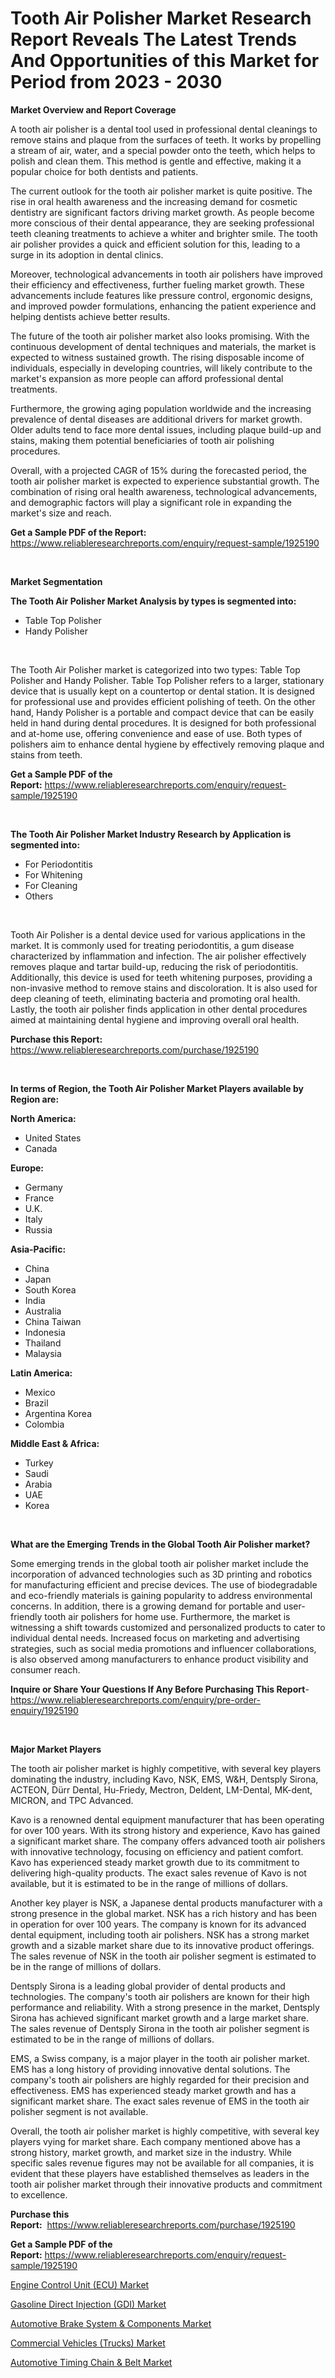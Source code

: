<p><h1>Tooth Air Polisher Market Research Report Reveals The Latest Trends And Opportunities of this Market for Period from 2023 - 2030</h1></p><p><strong>Market Overview and Report Coverage</strong></p>
<p><p>A tooth air polisher is a dental tool used in professional dental cleanings to remove stains and plaque from the surfaces of teeth. It works by propelling a stream of air, water, and a special powder onto the teeth, which helps to polish and clean them. This method is gentle and effective, making it a popular choice for both dentists and patients.</p><p>The current outlook for the tooth air polisher market is quite positive. The rise in oral health awareness and the increasing demand for cosmetic dentistry are significant factors driving market growth. As people become more conscious of their dental appearance, they are seeking professional teeth cleaning treatments to achieve a whiter and brighter smile. The tooth air polisher provides a quick and efficient solution for this, leading to a surge in its adoption in dental clinics.</p><p>Moreover, technological advancements in tooth air polishers have improved their efficiency and effectiveness, further fueling market growth. These advancements include features like pressure control, ergonomic designs, and improved powder formulations, enhancing the patient experience and helping dentists achieve better results.</p><p>The future of the tooth air polisher market also looks promising. With the continuous development of dental techniques and materials, the market is expected to witness sustained growth. The rising disposable income of individuals, especially in developing countries, will likely contribute to the market's expansion as more people can afford professional dental treatments.</p><p>Furthermore, the growing aging population worldwide and the increasing prevalence of dental diseases are additional drivers for market growth. Older adults tend to face more dental issues, including plaque build-up and stains, making them potential beneficiaries of tooth air polishing procedures.</p><p>Overall, with a projected CAGR of 15% during the forecasted period, the tooth air polisher market is expected to experience substantial growth. The combination of rising oral health awareness, technological advancements, and demographic factors will play a significant role in expanding the market's size and reach.</p></p>
<p><strong>Get a Sample PDF of the Report:</strong> <a href="https://www.reliableresearchreports.com/enquiry/request-sample/1925190">https://www.reliableresearchreports.com/enquiry/request-sample/1925190</a></p>
<p>&nbsp;</p>
<p><strong>Market Segmentation</strong></p>
<p><strong>The Tooth Air Polisher Market Analysis by types is segmented into:</strong></p>
<p><ul><li>Table Top Polisher</li><li>Handy Polisher</li></ul></p>
<p>&nbsp;</p>
<p><p>The Tooth Air Polisher market is categorized into two types: Table Top Polisher and Handy Polisher. Table Top Polisher refers to a larger, stationary device that is usually kept on a countertop or dental station. It is designed for professional use and provides efficient polishing of teeth. On the other hand, Handy Polisher is a portable and compact device that can be easily held in hand during dental procedures. It is designed for both professional and at-home use, offering convenience and ease of use. Both types of polishers aim to enhance dental hygiene by effectively removing plaque and stains from teeth.</p></p>
<p><strong>Get a Sample PDF of the Report:</strong>&nbsp;<a href="https://www.reliableresearchreports.com/enquiry/request-sample/1925190">https://www.reliableresearchreports.com/enquiry/request-sample/1925190</a></p>
<p>&nbsp;</p>
<p><strong>The Tooth Air Polisher Market Industry Research by Application is segmented into:</strong></p>
<p><ul><li>For Periodontitis</li><li>For Whitening</li><li>For Cleaning</li><li>Others</li></ul></p>
<p>&nbsp;</p>
<p><p>Tooth Air Polisher is a dental device used for various applications in the market. It is commonly used for treating periodontitis, a gum disease characterized by inflammation and infection. The air polisher effectively removes plaque and tartar build-up, reducing the risk of periodontitis. Additionally, this device is used for teeth whitening purposes, providing a non-invasive method to remove stains and discoloration. It is also used for deep cleaning of teeth, eliminating bacteria and promoting oral health. Lastly, the tooth air polisher finds application in other dental procedures aimed at maintaining dental hygiene and improving overall oral health.</p></p>
<p><strong>Purchase this Report:</strong>&nbsp; <a href="https://www.reliableresearchreports.com/purchase/1925190">https://www.reliableresearchreports.com/purchase/1925190</a></p>
<p>&nbsp;</p>
<p><strong>In terms of Region, the Tooth Air Polisher Market Players available by Region are:</strong></p>
<p>
    <p> <strong> North America: </strong>
        <ul>
            <li>United States</li>
            <li>Canada</li>
        </ul>
        </p> 
    <p> <strong> Europe: </strong>
        <ul>
            <li>Germany</li>
            <li>France</li>
            <li>U.K.</li>
            <li>Italy</li>
            <li>Russia</li>
        </ul>
        </p> 
    <p> <strong> Asia-Pacific: </strong>
        <ul>
            <li>China</li>
            <li>Japan</li>
            <li>South Korea</li>
            <li>India</li>
            <li>Australia</li>
            <li>China Taiwan</li>
            <li>Indonesia</li>
            <li>Thailand</li>
            <li>Malaysia</li>
        </ul>
        </p> 
    <p> <strong> Latin America: </strong>
        <ul>
            <li>Mexico</li>
            <li>Brazil</li>
            <li>Argentina Korea</li>
            <li>Colombia</li>
        </ul>
        </p> 
    <p> <strong> Middle East & Africa: </strong>
        <ul>
            <li>Turkey</li>
            <li>Saudi</li>
            <li>Arabia</li>
            <li>UAE</li>
            <li>Korea</li>
        </ul>
    </p>
    </p>
<p>&nbsp;</p>
<p><strong>What are the Emerging Trends in the Global Tooth Air Polisher market?</strong></p>
<p><p>Some emerging trends in the global tooth air polisher market include the incorporation of advanced technologies such as 3D printing and robotics for manufacturing efficient and precise devices. The use of biodegradable and eco-friendly materials is gaining popularity to address environmental concerns. In addition, there is a growing demand for portable and user-friendly tooth air polishers for home use. Furthermore, the market is witnessing a shift towards customized and personalized products to cater to individual dental needs. Increased focus on marketing and advertising strategies, such as social media promotions and influencer collaborations, is also observed among manufacturers to enhance product visibility and consumer reach.</p></p>
<p><strong>Inquire or Share Your Questions If Any Before Purchasing This Report</strong>- <a href="https://www.reliableresearchreports.com/enquiry/pre-order-enquiry/1925190">https://www.reliableresearchreports.com/enquiry/pre-order-enquiry/1925190</a></p>
<p>&nbsp;</p>
<p><strong>Major Market Players</strong></p>
<p><p>The tooth air polisher market is highly competitive, with several key players dominating the industry, including Kavo, NSK, EMS, W&H, Dentsply Sirona, ACTEON, Dürr Dental, Hu-Friedy, Mectron, Deldent, LM-Dental, MK-dent, MICRON, and TPC Advanced. </p><p>Kavo is a renowned dental equipment manufacturer that has been operating for over 100 years. With its strong history and experience, Kavo has gained a significant market share. The company offers advanced tooth air polishers with innovative technology, focusing on efficiency and patient comfort. Kavo has experienced steady market growth due to its commitment to delivering high-quality products. The exact sales revenue of Kavo is not available, but it is estimated to be in the range of millions of dollars.</p><p>Another key player is NSK, a Japanese dental products manufacturer with a strong presence in the global market. NSK has a rich history and has been in operation for over 100 years. The company is known for its advanced dental equipment, including tooth air polishers. NSK has a strong market growth and a sizable market share due to its innovative product offerings. The sales revenue of NSK in the tooth air polisher segment is estimated to be in the range of millions of dollars.</p><p>Dentsply Sirona is a leading global provider of dental products and technologies. The company's tooth air polishers are known for their high performance and reliability. With a strong presence in the market, Dentsply Sirona has achieved significant market growth and a large market share. The sales revenue of Dentsply Sirona in the tooth air polisher segment is estimated to be in the range of millions of dollars.</p><p>EMS, a Swiss company, is a major player in the tooth air polisher market. EMS has a long history of providing innovative dental solutions. The company's tooth air polishers are highly regarded for their precision and effectiveness. EMS has experienced steady market growth and has a significant market share. The exact sales revenue of EMS in the tooth air polisher segment is not available.</p><p>Overall, the tooth air polisher market is highly competitive, with several key players vying for market share. Each company mentioned above has a strong history, market growth, and market size in the industry. While specific sales revenue figures may not be available for all companies, it is evident that these players have established themselves as leaders in the tooth air polisher market through their innovative products and commitment to excellence.</p></p>
<p><strong>Purchase this Report:</strong>&nbsp;&nbsp;<a href="https://www.reliableresearchreports.com/purchase/1925190">https://www.reliableresearchreports.com/purchase/1925190</a></p>
<p></p>
<p><strong>Get a Sample PDF of the Report:</strong>&nbsp;<a href="https://www.reliableresearchreports.com/enquiry/request-sample/1925190">https://www.reliableresearchreports.com/enquiry/request-sample/1925190</a></p>
<p><p><a href="https://medium.com/@samirmayert107/analyzing-engine-control-unit-ecu-market-global-industry-perspective-and-forecast-2023-to-2030-aab80af1775c">Engine Control Unit (ECU) Market</a></p><p><a href="https://medium.com/@lottierunte2662/gasoline-direct-injection-gdi-market-size-and-market-trends-complete-industry-overview-2023-to-901e217bb8b3">Gasoline Direct Injection (GDI) Market</a></p><p><a href="https://medium.com/@ransomjohns101/automotive-brake-system-components-market-the-key-to-successful-business-strategy-forecast-till-633e3311ea01">Automotive Brake System & Components Market</a></p><p><a href="https://medium.com/@eltaroberts2662/commercial-vehicles-trucks-market-share-evolution-and-market-growth-trends-2023-2030-eef445dcf654">Commercial Vehicles (Trucks) Market</a></p><p><a href="https://medium.com/@soloncarter2662/automotive-timing-chain-amp-belt-market-research-report-its-history-and-forecast-2023-to-2030-dbbe5cfd3788">Automotive Timing Chain & Belt Market</a></p></p>